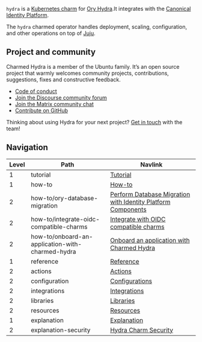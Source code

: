 `hydra` is a [Kubernetes charm](https://juju.is/docs/olm/charmed-operator) for [Ory Hydra](https://github.com/ory/hydra).It integrates with the [Canonical Identity Platform](https://charmhub.io/topics/canonical-identity-platform).

The `hydra` charmed operator handles deployment, scaling, configuration, and other operations on top of [Juju](https://juju.is/).

## Project and community

Charmed Hydra is a member of the Ubuntu family. It’s an open source project that warmly welcomes community projects, contributions, suggestions, fixes and constructive feedback.

- [Code of conduct](https://ubuntu.com/community/code-of-conduct)
- [Join the Discourse community forum](https://discourse.charmhub.io/tag/identity)
- [Join the Matrix community chat](https://matrix.to/#/!nRbdoDYxdQndEfzlJi:ubuntu.com?via=ubuntu.com)
- [Contribute on GitHub](https://github.com/canonical/hydra-operator)

Thinking about using Hydra for your next project? [Get in touch](https://matrix.to/#/!nRbdoDYxdQndEfzlJi:ubuntu.com?via=ubuntu.com) with the team!

## Navigation

| Level | Path                                    | Navlink                                                                  |
| ----- |-----------------------------------------|--------------------------------------------------------------------------|
| 1     | tutorial                                | [Tutorial](/t/14087)                                                     |
| 1     | how-to                                  | [How-to]()                                                               |
| 2     | how-to/ory-database-migration           | [Perform Database Migration with Identity Platform Components](/t/11912) |
| 2     | how-to/integrate-oidc-compatible-charms | [Integrate with OIDC compatible charms ](/t/11909)                       |
| 2     | how-to/onboard-an-application-with-charmed-hydra | [Onboard an application with Charmed Hydra](/t/18152)           |
| 1     | reference                               | [Reference]()                                                            |
| 2     | actions                                 | [Actions](https://charmhub.io/hydra/actions)                             |
| 2     | configuration                           | [Configurations](https://charmhub.io/hydra/configuration)                |
| 2     | integrations                            | [Integrations](https://charmhub.io/hydra/integrations)                   |
| 2     | libraries                               | [Libraries](https://charmhub.io/hydra/libraries)                         |
| 2     | resources                               | [Resources](https://charmhub.io/hydra/resources)                         |
| 1     | explanation                             | [Explanation](/t/15705)                                                  |
| 2     | explanation-security                    | [Hydra Charm Security](/t/15706)                                         |

